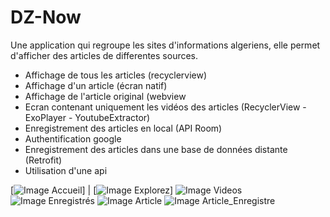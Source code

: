 # DZ-Now
Une application qui regroupe les sites d'informations algeriens, elle permet d'afficher des articles de differentes sources.

- Affichage de tous les articles (recyclerview)
- Affichage d'un article (écran natif) 
- Affichage de l'article original (webview
- Ecran contenant uniquement les vidéos des articles (RecyclerView - ExoPlayer - YoutubeExtractor) 
- Enregistrement des articles en local (API Room)
- Authentification google
- Enregistrement des articles dans une base de données distante (Retrofit) 
- Utilisation d'une api

[![Image Accueil](images/Accueil.png)] | [![Image Explorez](images/Explorez.png)]
![Image Videos](images/videos.png) ![Image Enregistrés](images/enregistres.png)
![Image Article](images/Article.png) ![Image Article_Enregistre](images/Article_Enregistre.png)
